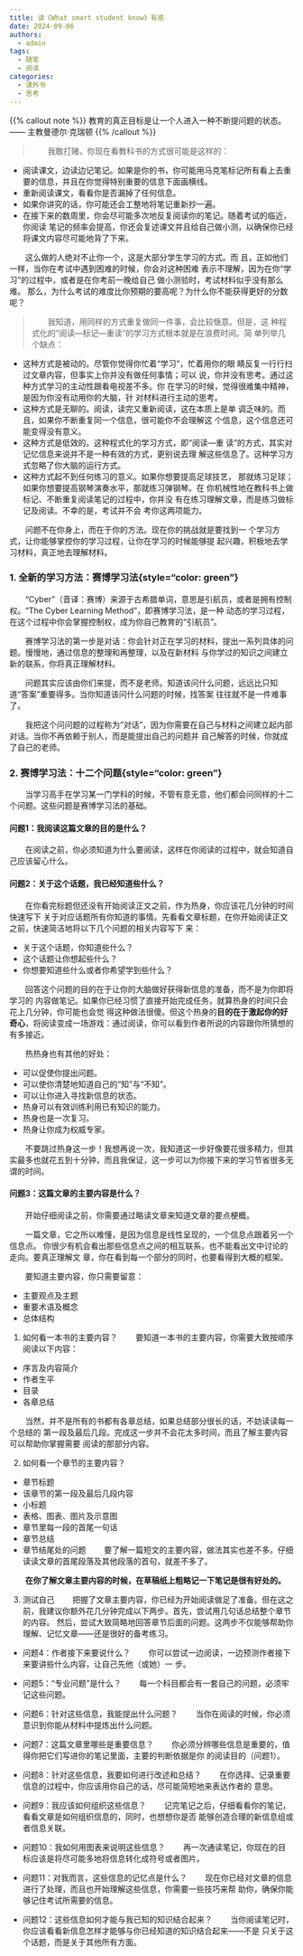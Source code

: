 ```yaml
---
title: 读《What smart student know》有感
date: 2024-09-06
authors:
  - admin
tags:
  - 随笔
  - 阅读
categories:
  - 课外书
  - 思考
---
```


{{% callout note %}}
教育的真正目标是让一个人进入一种不断提问题的状态。 —— 主教曼德尔·克瑞顿
{{% /callout %}}


<!--more-->

> &emsp;&emsp;我敢打赌，你现在看教科书的方式很可能是这样的：
-  阅读课文，边读边记笔记。如果是你的书，你可能用马克笔标记所有看上去重要的信息，并且在你觉得特别重要的信息下面画横线。
-  重新阅读课文，看看你是否漏掉了任何信息。
-  如果你讲究的话，你可能还会工整地将笔记重新抄一遍。
-  在接下来的数周里，你会尽可能多次地反复阅读你的笔记。随着考试的临近，你阅读
笔记的频率会提高，你还会复述课文并且给自己做小测，以确保你已经将课文内容尽可能地背了下来。

&emsp;&emsp;这么做的人绝对不止你一个，这是大部分学生学习的方式。而
且，正如他们一样，当你在考试中遇到困难的时候，你会对这种困难
表示不理解，因为在你“学习”的过程中，或者是在你考前一晚给自己
做小测验时，考试材料似乎没有那么难。
那么，为什么考试的难度比你预期的要高呢？为什么你不能获得更好的分数呢？

> &emsp;&emsp;我知道，用同样的方式重复做同一件事，会比较惬意。但是，这
种程式化的“阅读—标记—重读”的学习方式根本就是在浪费时间。简
单列举几个缺点：
- 这种方式是被动的。尽管你觉得你忙着“学习”，忙着用你的眼
睛反复一行行扫过文章内容，但事实上你并没有做任何事情；可以
说，你并没有思考。通过这种方式学习的主动性跟看电视差不多。你
在学习的时候，觉得很难集中精神，是因为你没有动用你的大脑，针
对材料进行主动的思考。
- 这种方式是无聊的。阅读，读完又重新阅读，这在本质上是单
调乏味的。而且，如果你不断重复同一个信息，很可能你不会理解这
个信息，这个信息还可能变得没有意义。
- 这种方式是低效的。这种程式化的学习方式，即“阅读—重
读”的方式，其实对记忆信息来说并不是一种有效的方式，更别说去理
解这些信息了。这种学习方式忽略了你大脑的运行方式。
- 这种方式起不到任何练习的意义。如果你想要提高足球技艺，
那就练习足球；如果你想要提高钢琴演奏水平，那就练习弹钢琴。在
你机械性地在教科书上做标记、不断重复阅读笔记的过程中，你并没
有在练习理解文章，而是练习做标记及阅读。不幸的是，考试并不会
考你这两项能力。

&emsp;&emsp;问题不在你身上，而在于你的方法。现在你的挑战就是要找到一
个学习方式，让你能够掌控你的学习过程，让你在学习的时候能够提
起兴趣，积极地去学习材料，真正地去理解材料。

### 1. 全新的学习方法：赛博学习法{style=“color: green”}

&emsp;&emsp;“Cyber”（音译：赛博）来源于古希腊单词，意思是引航员，或者是拥有控制权。“The Cyber Learning Method”，即赛博学习法，是一种
动态的学习过程，在这个过程中你会掌握控制权，成为你自己教育的“引航员”。


&emsp;&emsp;赛博学习法的第一步是对话：你会针对正在学习的材料，提出一系列具体的问题。慢慢地，通过信息的整理和再整理，以及在新材料
与你学过的知识之间建立新的联系，你将真正理解材料。

&emsp;&emsp;问题其实应该由你们来提，而不是老师。知道该问什么问题，远远比只知道“答案”重要得多。当你知道该问什么问题的时候，找答案
往往就不是一件难事了。

&emsp;&emsp;我把这个问问题的过程称为“对话”，因为你需要在自己与材料之间建立起内部对话。当你不再依赖于别人，而是能提出自己的问题并
自己解答的时候，你就成了自己的老师。


### 2. 赛博学习法：十二个问题{style=“color: green”}
&emsp;&emsp;当学习高手在学习某一门学科的时候，不管有意无意，他们都会问同样的十二个问题。这些问题是赛博学习法的基础。

#### 问题1：我阅读这篇文章的目的是什么？
&emsp;&emsp;在阅读之前，你必须知道为什么要阅读，这样在你阅读的过程中，就会知道自己应该留心什么。

#### 问题2：关于这个话题，我已经知道些什么？
&emsp;&emsp;在你看完标题但还没有开始阅读正文之前，作为热身，你应该花几分钟的时间快速写下
关于对应话题所有你知道的事情。先看看文章标题，在你开始阅读正文之前，快速简洁地将以下几个问题的相关内容写下
来：
- 关于这个话题，你知道些什么？
- 这个话题让你想起些什么？
- 你想要知道些什么或者你希望学到些什么？

&emsp;&emsp;回答这个问题的目的在于让你的大脑做好获得新信息的准备，而不是为你即将学习的
内容做笔记。如果你已经习惯了直接开始完成任务，就算热身的时间只会花上几分钟，你可能也会觉
得这种做法很傻。但这个热身的**目的在于激起你的好奇心**，将阅读变成一场游戏：通过阅读，你可以看到作者所说的内容跟你所猜想的有多接近。

&emsp;&emsp;热热身也有其他的好处：
- 可以促使你提出问题。
- 可以使你清楚地知道自己的“知”与“不知”。
- 可以让你进入寻找新信息的状态。
- 热身可以有效训练利用已有知识的能力。
- 热身也是一次复习。
- 热身让你成为权威专家。

&emsp;&emsp;不要跳过热身这一步！我想再说一次，我知道这一步好像要花很多精力，但其实最多也就花五到十分钟，而且我保证，这一步可以为你接下来的学习节省很多无谓的时间。

#### 问题3：这篇文章的主要内容是什么？
&emsp;&emsp;开始仔细阅读之前，你需要通过略读文章来知道文章的要点梗概。

&emsp;&emsp;一篇文章，它之所以难懂，是因为信息是线性呈现的，一个信息点跟着另一个信息点。
你很少有机会看出那些信息点之间的相互联系，也不能看出文中讨论的走向。要真正理解文
章，你在看到每一个部分的同时，也要看得到大概的框架。

&emsp;&emsp;要知道主要内容，你只需要留意：
- 主要观点及主题
- 重要术语及概念
- 总体结构

1. 如何看一本书的主要内容？
&emsp;&emsp;要知道一本书的主要内容，你需要大致按顺序阅读以下内容：
- 序言及内容简介
- 作者生平
- 目录
- 各章总结

&emsp;&emsp;当然，并不是所有的书都有各章总结，如果总结部分很长的话，不妨读读每一个总结的
第一段及最后几段。完成这一步并不会花太多时间，而且了解主要内容可以帮助你掌握需要
阅读的那部分内容。

2. 如何看一个章节的主要内容？
- 章节标题
- 该章节的第一段及最后几段内容
- 小标题
- 表格、图表、图片及示意图
- 章节里每一段的首尾一句话
- 章节总结
- 章节结尾处的问题
&emsp;&emsp;要了解一篇短文的主要内容，做法其实也差不多。仔细读读文章的首尾段落及其他段落的首句，就差不多了。

&emsp;&emsp;**在你了解文章主要内容的时候，在草稿纸上粗略记一下笔记是很有好处的。**

3. 测试自己
&emsp;&emsp;把握了文章主要内容，你已经为开始阅读做足了准备。但在这之前，我建议你额外花几分钟完成以下两步。首先，尝试用几句话总结整个章节的内容。
然后，尝试大致简略地回答章节后面的问题。这两步不仅能够帮助你理解、记忆文章——还是很好的备考练习。




- 问题4：作者接下来要说什么？
&emsp;&emsp;你可以尝试一边阅读，一边预测作者接下来要讲些什么内容，让自己先他（或她）一
步。

- 问题5：“专业问题”是什么？
&emsp;&emsp;每一个科目都会有一套自己的问题，必须牢记这些问题。

- 问题6：针对这些信息，我能提出什么问题？
&emsp;&emsp;当你在阅读的时候，你必须意识到你能从材料中提炼出什么问题。

- 问题7：这篇文章里哪些是重要信息？
&emsp;&emsp;你必须分辨哪些信息是重要的，值得你把它们写进你的笔记里面，主要的判断依据是你
的阅读目的（问题1）。

- 问题8：针对这些信息，我要如何进行改述和总结？
&emsp;&emsp;在你选择、记录重要信息的过程中，你应该用你自己的话，尽可能简短地来表达作者的
意思。

- 问题9：我应该如何组织这些信息？
&emsp;&emsp;记完笔记之后，仔细看看你的笔记，看看文章是如何组织信息的，同时，也想想你是否
能够创造合理的新信息组或者信息关联。

- 问题10：我如何用图表来说明这些信息？
&emsp;&emsp;再一次通读笔记，你现在的目标应该是将尽可能多地将信息转化成符号或者图片。
- 问题11：对我而言，这些信息的记忆点是什么？
&emsp;&emsp;现在你已经对文章的信息进行了处理，而且也开始理解这些信息，你需要一些技巧来帮
助你，确保你能够记住考试所需要的信息。

- 问题12：这些信息如何才能与我已知的知识结合起来？
&emsp;&emsp;当你阅读笔记时，你应该看看新信息怎样才能够与你已经知道的知识结合起来——不是
只关于这个话题，而是关于其他所有方面。

<!-- ### 3. 获取信息：老师优于书本{style=“color: green”}

#### 3.1 对口头信息的处理

&emsp;&emsp;首先，让我们一起来看看口头信息的优缺点。

&emsp;&emsp;课堂授课的最大缺点就是逼着你去跟上老师的速度，就算是再好的讲师也会失去条理，
难免会出现从一个话题跳到另一个话题的情况。你的老师不仅掌控着课堂的速度，还能决定
课堂话题，同时还是课上的主要发言人。换句话说，你的角色是被动的。在大部分的课上，除了听讲和记笔记，基本上你没有别的事情可以做。

&emsp;&emsp;不管那个讲座有多好，你很难不反感自己的角色。被动听课，让你很难集中精力专心听
讲。而且，这种情况很容易让你相信一种假象，你能够听懂老师所讲的内容的时候，就基本
理解这个话题了。但千万不要认为，能够跟上课程就意味着你能够应付考试。毕竟，老师为
你完成了最难的那一部分——**选择并组织信息**。听老师讲课，好比看一位体操运动员做了一
个空翻，然后你说：“我已经很认真地看了，这看上去并不难，我也可以做到。”

&emsp;&emsp;虽然听讲并不是最理想的学习方式，但这仍是我们了解老师认为什么重要的最佳途径。而且，跟教科书的作者不一样，你的老师认识你和你的同学。他们多少能感觉到你们懂
什么、不懂什么，并根据你们的需要及你们对相关科目的疑问来设计课程。 -->














